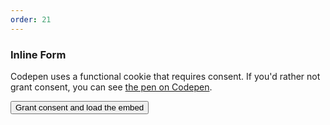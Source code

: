 ```yaml
---
order: 21
---
```


### Inline Form

<div class="codepen-later" data-slug-hash="RwYaaMe" data-user="dustin-jw">
  <p>
    Codepen uses a functional cookie that requires consent. If you'd rather not grant consent, you can see <a href="https://codepen.io/dustin-jw/pen/RwYaaMe">the pen on Codepen</a>.
  </p>
  <button type="button" class="grant-codepen-consent">Grant consent and load the embed</button>
</div>
